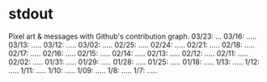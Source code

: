 # stdout
Pixel art &amp; messages with Github's contribution graph.
03/23: ...
03/16: .....
03/13: .....
03/12: .....
03/02: .....
02/25: .....
02/24: .....
02/21: .....
02/18: .....
02/17: .....
02/16: .....
02/15: .....
02/14: .....
02/13: .....
02/12: .....
02/11: .....
02/02: .....
01/31: .....
01/29: .....
01/28: .....
01/25: .....
01/18: .....
1/13: .....
1/12: .....
1/11: .....
1/10: .....
1/09: .....
1/8: .....
1/7: .....

